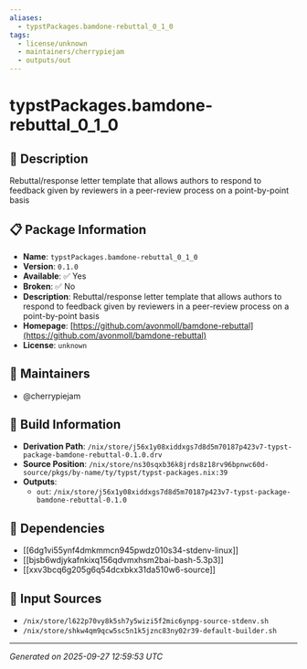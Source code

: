 ```yaml
---
aliases:
  - typstPackages.bamdone-rebuttal_0_1_0
tags:
  - license/unknown
  - maintainers/cherrypiejam
  - outputs/out
---
```


# typstPackages.bamdone-rebuttal_0_1_0

## 📝 Description

Rebuttal/response letter template that allows authors to respond to feedback given by reviewers in a peer-review process on a point-by-point basis

## 📋 Package Information

- **Name**: `typstPackages.bamdone-rebuttal_0_1_0`
- **Version**: `0.1.0`
- **Available**: ✅ Yes
- **Broken**: ✅ No
- **Description**: Rebuttal/response letter template that allows authors to respond to feedback given by reviewers in a peer-review process on a point-by-point basis
- **Homepage**: [https://github.com/avonmoll/bamdone-rebuttal](https://github.com/avonmoll/bamdone-rebuttal)
- **License**: `unknown`
## 👥 Maintainers

- @cherrypiejam


## 🔧 Build Information

- **Derivation Path**: `/nix/store/j56x1y08xiddxgs7d8d5m70187p423v7-typst-package-bamdone-rebuttal-0.1.0.drv`
- **Source Position**: `/nix/store/ns30sqxb36k8jrds8z18rv96bpnwc60d-source/pkgs/by-name/ty/typst/typst-packages.nix:39`
- **Outputs**:
  - `out`:  `/nix/store/j56x1y08xiddxgs7d8d5m70187p423v7-typst-package-bamdone-rebuttal-0.1.0`

## 🔗 Dependencies

- [[6dg1vi55ynf4dmkmmcn945pwdz010s34-stdenv-linux]]
- [[bjsb6wdjykafnkixq156qdvmxhsm2bai-bash-5.3p3]]
- [[xxv3bcq6g205g6q54dcxbkx31da510w6-source]]

## 📁 Input Sources

- `/nix/store/l622p70vy8k5sh7y5wizi5f2mic6ynpg-source-stdenv.sh`
- `/nix/store/shkw4qm9qcw5sc5n1k5jznc83ny02r39-default-builder.sh`

---
*Generated on 2025-09-27 12:59:53 UTC*
